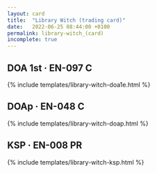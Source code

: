 ```yaml
---
layout: card
title:  "Library Witch (trading card)"
date:   2022-06-25 08:44:00 +0100
permalink: library-witch_(card)
incomplete: true
---
```


## DOA 1st &middot; EN-097 C

{% include templates/library-witch-doa1e.html %}


## DOAp &middot; EN-048 C

{% include templates/library-witch-doap.html %}


## KSP &middot; EN-008 PR

{% include templates/library-witch-ksp.html %}
